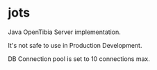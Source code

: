 jots
====

Java OpenTibia Server implementation.

It's not safe to use in Production Development.

DB Connection pool is set to 10 connections max.